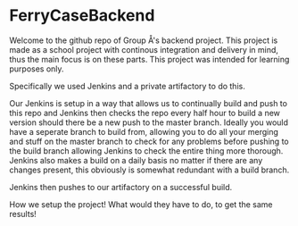 # FerryCaseBackend

Welcome to the github repo of Group Å's backend project.
This project is made as a school project with continous integration and delivery in mind, thus the main focus is on these parts. This project was intended for learning purposes only.

Specifically we used Jenkins and a private artifactory to do this.

Our Jenkins is setup in a way that allows us to continually build and push to this repo and Jenkins then checks the repo every half hour to build a new version should there be a new push to the master branch. Ideally you would have a seperate branch to build from, allowing you to do all your merging and stuff on the master branch to check for any problems before pushing to the build branch allowing Jenkins to check the entire thing more thorough.
Jenkins also makes a build on a daily basis no matter if there are any changes present, this obviously is somewhat redundant with a build branch.

Jenkins then pushes to our artifactory on a successful build.

How we setup the project! What would they have to do, to get the same results!

